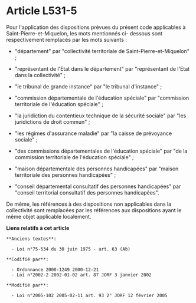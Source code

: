 # Article L531-5

Pour l'application des dispositions prévues du présent code applicables à Saint-Pierre-et-Miquelon, les mots mentionnés ci-
dessous sont respectivement remplacés par les mots suivants :

- "département" par "collectivité territoriale de Saint-Pierre-et-Miquelon" ;

- "représentant de l'Etat dans le département" par "représentant de l'Etat dans la collectivité" ;

- "le tribunal de grande instance" par "le tribunal d'instance" ;

- "commission départementale de l'éducation spéciale" par "commission territoriale de l'éducation spéciale" ;

- "la juridiction du contentieux technique de la sécurité sociale" par "les juridictions de droit commun" ;

- "les régimes d'assurance maladie" par "la caisse de prévoyance sociale" ;

- "des commissions départementales de l'éducation spéciale" par "de la commission territoriale de l'éducation spéciale" ;

- "maison départementale des personnes handicapées" par "maison territoriale des personnes handicapées" ;

- "conseil départemental consultatif des personnes handicapées" par "conseil territorial consultatif des personnes
handicapées".

De même, les références à des dispositions non applicables dans la collectivité sont remplacées par les références aux
dispositions ayant le même objet applicable localement.

**Liens relatifs à cet article**

	**Anciens textes**:

	  - Loi n°75-534 du 30 juin 1975 - art. 63 (Ab)

	**Codifié par**:

	  - Ordonnance 2000-1249 2000-12-21
	  - Loi n°2002-2 2002-01-02 art. 87 JORF 3 janvier 2002

	**Modifié par**:

	  - Loi n°2005-102 2005-02-11 art. 93 2° JORF 12 février 2005
